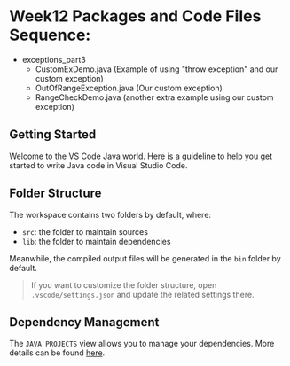 # Week12 Packages and Code Files Sequence:
- exceptions_part3
    - CustomExDemo.java (Example of using "throw exception" and our custom exception)
    - OutOfRangeException.java (Our custom exception)
    - RangeCheckDemo.java (another extra example using our custom exception)

## Getting Started

Welcome to the VS Code Java world. Here is a guideline to help you get started to write Java code in Visual Studio Code.

## Folder Structure

The workspace contains two folders by default, where:

- `src`: the folder to maintain sources
- `lib`: the folder to maintain dependencies

Meanwhile, the compiled output files will be generated in the `bin` folder by default.

> If you want to customize the folder structure, open `.vscode/settings.json` and update the related settings there.

## Dependency Management

The `JAVA PROJECTS` view allows you to manage your dependencies. More details can be found [here](https://github.com/microsoft/vscode-java-dependency#manage-dependencies).
